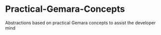 # Practical-Gemara-Concepts
 Abstractions based on practical Gemara concepts to assist the developer mind
